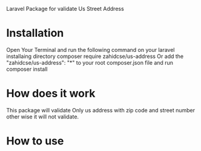 Laravel Package for validate Us Street Address
# Installation 
Open Your Terminal and run the following command on your laravel installaing directory 
  composer require zahidcse/us-address
Or add the   "zahidcse/us-address": "*"  to your root composer.json file and run  composer install

# How does it work
This package will validate Only us address with zip code and street number other wise it will not validate.
# How to use
 <?php 
 Use Zahidcse\Usaddress\Address;
 $str = "345 Park Avenue New York, NY 10019";
 if(Address::validateUsStreet($str)){
    /* Valid */
 }
 ?>

